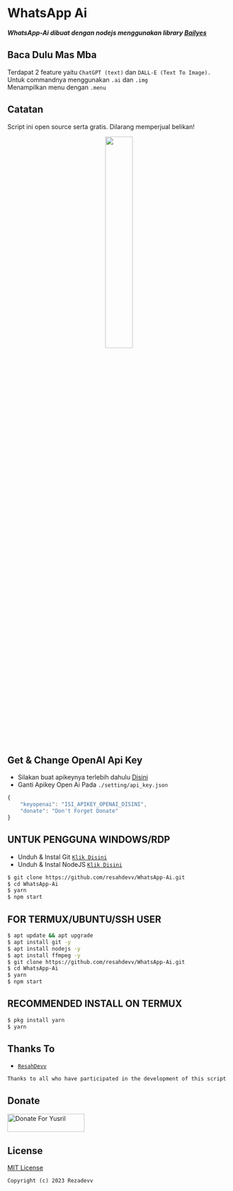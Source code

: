 # WhatsApp Ai

***WhatsApp-Ai dibuat dengan nodejs menggunakan library [Bailyes](https://github.com/adiwajshing/Baileys)***

## Baca Dulu Mas Mba
Terdapat 2 feature yaitu ```ChatGPT (text)``` dan ```DALL-E (Text To Image).```<br>Untuk commandnya menggunakan ```.ai``` dan ```.img```<br>Menampilkan menu dengan ```.menu```

## Catatan
Script ini open source serta gratis. Dilarang memperjual belikan!

<p align="center">
	<img src="https://telegra.ph/file/a8f6e0af3fffae4a69fe8.png" width="35%" style="margin-left: auto;margin-right: auto;display: block;">
</p>

## Get & Change OpenAI Api Key
- Silakan buat apikeynya terlebih dahulu [Disini](https://beta.openai.com/account/api-keys)
- Ganti Apikey Open Ai Pada ```./setting/api_key.json```
``` ts
{
    "keyopenai": "ISI_APIKEY_OPENAI_DISINI",
    "donate": "Don't Forget Donate"
}
```

## UNTUK PENGGUNA WINDOWS/RDP

* Unduh & Instal Git [`Klik Disini`](https://git-scm.com/downloads)
* Unduh & Instal NodeJS [`Klik Disini`](https://nodejs.org/en/download)

```bash
$ git clone https://github.com/resahdevv/WhatsApp-Ai.git
$ cd WhatsApp-Ai
$ yarn
$ npm start
```

## FOR TERMUX/UBUNTU/SSH USER

```bash
$ apt update && apt upgrade
$ apt install git -y
$ apt install nodejs -y
$ apt install ffmpeg -y
$ git clone https://github.com/resahdevv/WhatsApp-Ai.git
$ cd WhatsApp-Ai
$ yarn
$ npm start
```

## RECOMMENDED INSTALL ON TERMUX

```bash
$ pkg install yarn
$ yarn
```
## Thanks To
* [`ResahDevv`](https://github.com/resahdevv)

```Thanks to all who have participated in the development of this script```

## Donate
<a href="https://saweria.co/rezadevv" target="_blank"><img src="https://user-images.githubusercontent.com/26188697/180601310-e82c63e4-412b-4c36-b7b5-7ba713c80380.png" alt="Donate For Yusril" height="41" width="174"></a>

## License
[MIT License](https://github.com/resahdevv/WhatsApp-Ai/LICENSE)

```Copyright (c) 2023 Rezadevv```
